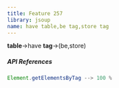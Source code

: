 ```yaml
---
title: Feature 257
library: jsoup
name: have table,be tag,store tag
---
```


**table**->have **tag**->(be,store) 

##### API References

```java
Element.getElementsByTag --> 100 %
```
